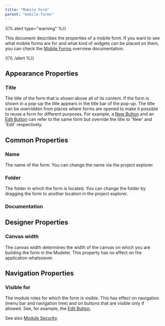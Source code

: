 ```yaml
---
title: "Mobile Form"
parent: "mobile-forms"
---
```

{{% alert type="warning" %}}

This document describes the properties of a mobile form. If you want to see what mobile forms are for and what kind of widgets can be placed on them, you can check the [Mobile Forms](mobile-forms) overview documentation.

{{% /alert %}}

## Appearance Properties

### Title

The title of the form that is shown above all of its content. If the form is shown in a pop-up the title appears in the title bar of the pop-up. The title can be overridden from places where forms are opened to make it possible to reuse a form for different purposes. For example, a [New Button](new-button) and an [Edit Button](edit-button) can refer to the same form but override the title to 'New' and 'Edit' respectively.

## Common Properties

### Name

The name of the form. You can change the name via the project explorer.

### Folder

The folder in which the form is located. You can change the folder by dragging the form to another location in the project explorer.

### Documentation

## Designer Properties

### Canvas width

The canvas width determines the width of the canvas on which you are building the form in the Modeler. This property has no effect on the application whatsoever.

## Navigation Properties

### Visible for

The module roles for which the form is visible. This has effect on navigation (menu bar and navigation tree) and on buttons that are visible only if allowed. See, for example, the [Edit Button](edit-button).

See also [Module Security](module-security).
